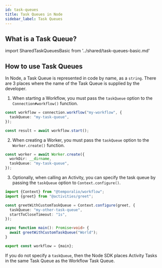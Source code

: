 ```yaml
---
id: task-queues
title: Task Queues in Node
sidebar_label: Task Queues
---
```


## What is a Task Queue?

import SharedTaskQueuesBasic from '../shared/task-queues-basic.md'

<SharedTaskQueuesBasic
workflowLink="/docs/java/workflows"
workerLink="/docs/java/workers"
/>

## How to use Task Queues

In Node, a Task Queue is represented in code by name, as a `string`.
There are 3 places where the name of the Task Queue is supplied by the developer.

1. When starting a Workflow, you must pass the `taskQueue` option to the `Connection#workflow()` function.

```typescript
const workflow = connection.workflow("my-workflow", {
  taskQueue: "my-task-queue",
});

const result = await workflow.start();
```

2. When creating a Worker, you must pass the `taskQueue` option to the `Worker.create()` function.

```typescript
const worker = await Worker.create({
  workDir: __dirname,
  taskQueue: "my-task-queue",
});
```

3. Optionally, when calling an Activity, you can specify the task queue by passing the `taskQueue` option to `Context.configure()`.

```typescript
import {Context} from "@temporalio/workflow";
import {greet} from "@activities/greet";

const greetWithCustomTaskQueue = Context.configure(greet, {
  taskQueue: "my-other-task-queue",
  startToCloseTimeout: "1s",
});

async function main(): Promise<void> {
  await greetWithCustomTaskQueue("World");
}

export const workflow = {main};
```

If you do not specify a `taskQueue`, then the Node SDK places Activity Tasks in the same Task Queue as the Workflow Task Queue.
